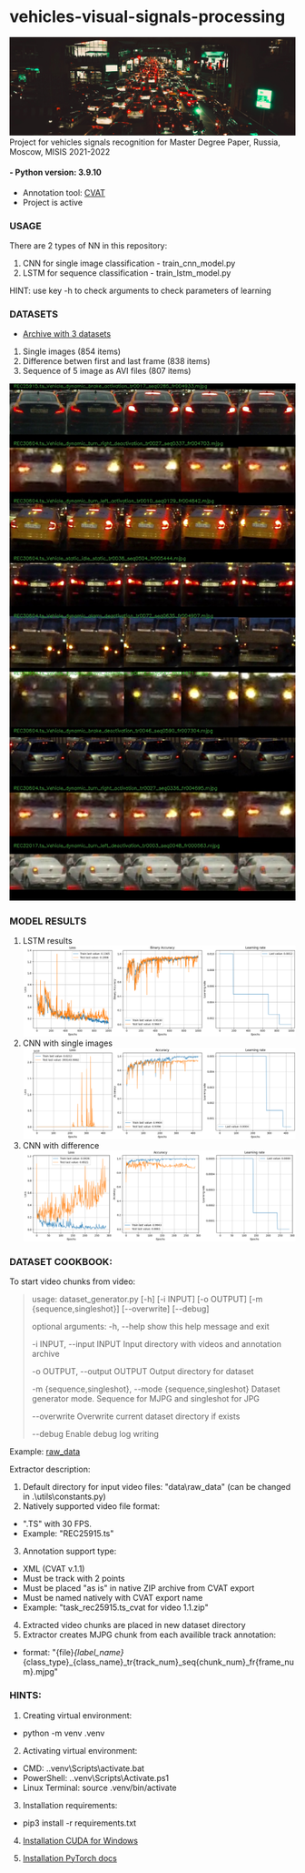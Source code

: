 # vehicles-visual-signals-processing
![Title](https://github.com/nevertheless-ui/vehicles-visual-signals-processing/blob/main/images/title.jpeg)
Project for vehicles signals recognition for Master Degree Paper, Russia, Moscow, MISIS 2021-2022
#### - Python version: 3.9.10
- Annotation tool: [CVAT](https://github.com/openvinotoolkit/cvat)
- Project is active

### USAGE

There are 2 types of NN in this repository:
1. CNN for single image classification - train_cnn_model.py
2. LSTM for sequence classification - train_lstm_model.py

HINT: use key -h to check arguments to check parameters of learning

### DATASETS

- [Archive with 3 datasets](https://disk.yandex.ru/d/yyNMBcOJmjEXCA)
1. Single images (854 items)
2. Difference betwen first and last frame (838 items)
3. Sequence of 5 image as AVI files (807 items)

![Example of sequences](https://github.com/nevertheless-ui/vehicles-visual-signals-processing/blob/main/images/dataset_sequence_example.jpg)

### MODEL RESULTS

1. LSTM results
![LSTM](https://github.com/nevertheless-ui/vehicles-visual-signals-processing/blob/main/results/2022-06-08--13-48-20_ep1000_batch30_validBatch30_lr0.01_lrm0.3_optADAM_LSTM10000_patience150.png)
2. CNN with single images
![Singleimages](https://github.com/nevertheless-ui/vehicles-visual-signals-processing/blob/main/results/2022-06-08--14-13-24_ep1000_batch8_validBatch8_lr0.005_lrm0.3_optADAM_LSTM10000_patience100.png)
3. CNN with difference
![Differences](https://github.com/nevertheless-ui/vehicles-visual-signals-processing/blob/main/results/2022-06-08--14-40-56_ep1000_batch8_validBatch8_lr0.0005_lrm0.3_optADAM_LSTM10000_patience100.png)

### DATASET COOKBOOK:

To start video chunks from video:
> usage: dataset_generator.py [-h] [-i INPUT] [-o OUTPUT] [-m {sequence,singleshot}] [--overwrite] [--debug]
>
> optional arguments:
> -h, --help            show this help message and exit
>
> -i INPUT, --input INPUT
>                       Input directory with videos and annotation archive
>
> -o OUTPUT, --output OUTPUT
>                       Output directory for dataset
>
> -m {sequence,singleshot}, --mode {sequence,singleshot}
>                       Dataset generator mode. Sequence for MJPG and singleshot for JPG
>
> --overwrite           Overwrite current dataset directory if exists
>
> --debug               Enable debug log writing

Example: [raw_data]()

Extractor description:
1. Default directory for input video files: "data\raw_data" (can be changed in .\utils\constants.py)
2. Natively supported video file format:
- ".TS" with 30 FPS.
- Example: "REC25915.ts"
3. Annotation support type:
- XML (CVAT v.1.1)
- Must be track with 2 points
- Must be placed "as is" in native ZIP archive from CVAT export
- Must be named natively with CVAT export name
- Example: "task_rec25915.ts_cvat for video 1.1.zip"
4. Extracted video chunks are placed in new dataset directory
5. Extractor creates MJPG chunk from each availible track annotation:
- format: "{file}_{label_name}_{class_type}_{class_name}_tr{track_num}_seq{chunk_num}_fr{frame_num}.mjpg"


### HINTS:
1. Creating virtual environment:
- python -m venv .venv

2. Activating virtual environment:
- CMD: .\.venv\Scripts\activate.bat
- PowerShell: .\.venv\Scripts\Activate.ps1
- Linux Terminal: source .venv/bin/activate

3. Installation requirements:
- pip3 install -r requirements.txt

4. [Installation CUDA for Windows](https://docs.nvidia.com/cuda/cuda-installation-guide-microsoft-windows/index.html)

5. [Installation PyTorch docs](https://pytorch.org/get-started/locally/)
